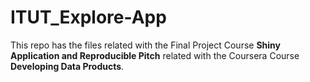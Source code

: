 # ITUT_Explore-App

This repo has the files related with the Final Project Course **Shiny Application and Reproducible Pitch** related with the
Coursera Course **Developing Data Products**.

